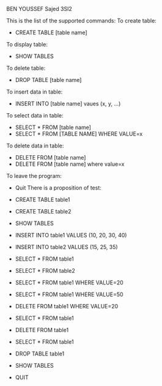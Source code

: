 BEN YOUSSEF Sajed 3SI2

This is the list of the supported commands:
  To create table:
  - CREATE TABLE [table name]

  To display table:
  - SHOW TABLES

  To delete table:
  - DROP TABLE [table name]

  To insert data in table:
  - INSERT INTO [table name] vaues (x, y, ...)

  To select data in table:
  - SELECT * FROM [table name]
  - SELECT * FROM [TABLE NAME] WHERE VALUE=x

  To delete data in table:
  - DELETE FROM [table name]
  - DELETE FROM [table name] where value=x

  To leave the program:
  - Quit
There is a proposition of test:

- CREATE TABLE table1
- CREATE TABLE table2
- SHOW TABLES
- INSERT INTO table1 VALUES (10, 20, 30, 40)
- INSERT INTO table2 VALUES (15, 25, 35)
- SELECT * FROM table1
- SELECT * FROM table2
- SELECT * FROM table1 WHERE VALUE=20
- SELECT * FROM table1 WHERE VALUE=50
- DELETE FROM table1 WHERE VALUE=20
- SELECT * FROM table1
- DELETE FROM table1
- SELECT * FROM table1
- DROP TABLE table1
- SHOW TABLES
- QUIT



